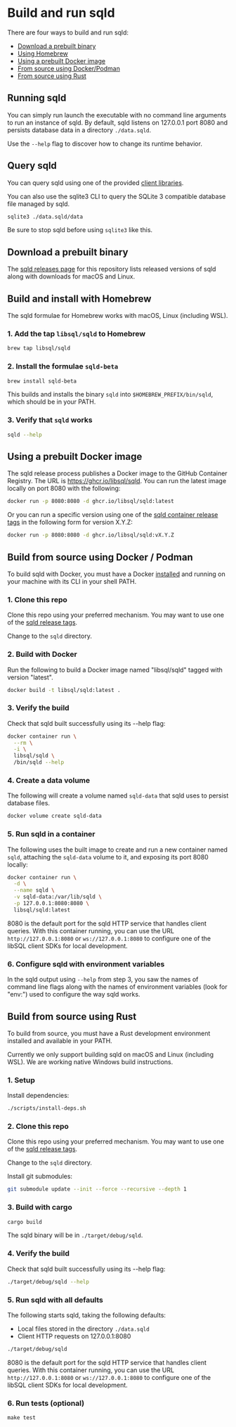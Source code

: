 # Build and run sqld

There are four ways to build and run sqld:

- [Download a prebuilt binary](#download-a-prebuilt-binary)
- [Using Homebrew](#build-and-install-with-homebrew)
- [Using a prebuilt Docker image](#using-a-prebuilt-docker-image)
- [From source using Docker/Podman](#build-from-source-using-docker--podman)
- [From source using Rust](#build-from-source-using-rust)

## Running sqld

You can simply run launch the executable with no command line arguments to run
an instance of sqld. By default, sqld listens on 127.0.0.1 port 8080 and
persists database data in a directory `./data.sqld`.

Use the `--help` flag to discover how to change its runtime behavior.

## Query sqld

You can query sqld using one of the provided [client
libraries](../#client-libraries).

You can also use the sqlite3 CLI to query the SQLite 3 compatible database file
managed by sqld.

```bash
sqlite3 ./data.sqld/data
```

Be sure to stop sqld before using `sqlite3` like this.

## Download a prebuilt binary

The [sqld releases page] for this repository lists released versions of sqld
along with downloads for macOS and Linux.

## Build and install with Homebrew

The sqld formulae for Homebrew works with macOS, Linux (including WSL).

### 1. Add the tap `libsql/sqld` to Homebrew

```bash
brew tap libsql/sqld
```

### 2. Install the formulae `sqld-beta`

```bash
brew install sqld-beta
```

This builds and installs the binary `sqld` into `$HOMEBREW_PREFIX/bin/sqld`,
which should be in your PATH.

### 3. Verify that `sqld` works

```bash
sqld --help
```

## Using a prebuilt Docker image

The sqld release process publishes a Docker image to the GitHub Container
Registry. The URL is https://ghcr.io/libsql/sqld. You can run the latest image locally
on port 8080 with the following:

```bash
docker run -p 8080:8080 -d ghcr.io/libsql/sqld:latest
```

Or you can run a specific version using one of the [sqld container release
tags] in the following form for version X.Y.Z:

```bash
docker run -p 8080:8080 -d ghcr.io/libsql/sqld:vX.Y.Z
```

## Build from source using Docker / Podman

To build sqld with Docker, you must have a Docker [installed] and running on
your machine with its CLI in your shell PATH.

[installed]: https://docs.docker.com/get-docker/

### 1. Clone this repo

Clone this repo using your preferred mechanism. You may want to use one of the
[sqld release tags].

Change to the `sqld` directory.

### 2. Build with Docker

Run the following to build a Docker image named "libsql/sqld" tagged with
version "latest".

```bash
docker build -t libsql/sqld:latest .
```

### 3. Verify the build

Check that sqld built successfully using its --help flag:

```bash
docker container run \
  --rm \
  -i \
  libsql/sqld \
  /bin/sqld --help
```

### 4. Create a data volume

The following will create a volume named `sqld-data` that sqld uses to persist
database files.

```bash
docker volume create sqld-data
```

### 5. Run sqld in a container

The following uses the built image to create and run a new container named
`sqld`, attaching the `sqld-data` volume to it, and exposing its port 8080
locally:

```bash
docker container run \
  -d \
  --name sqld \
  -v sqld-data:/var/lib/sqld \
  -p 127.0.0.1:8080:8080 \
  libsql/sqld:latest
```

8080 is the default port for the sqld HTTP service that handles client queries.
With this container running, you can use the URL `http://127.0.0.1:8080` or
`ws://127.0.0.1:8080` to configure one of the libSQL client SDKs for local
development.

### 6. Configure sqld with environment variables

In the sqld output using `--help` from step 3, you saw the names of command line
flags along with the names of environment variables (look for "env:") used to
configure the way sqld works.

## Build from source using Rust

To build from source, you must have a Rust development environment installed and
available in your PATH.

Currently we only support building sqld on macOS and Linux (including WSL). We
are working native Windows build instructions.

### 1. Setup

Install dependencies:

```bash
./scripts/install-deps.sh
```

### 2. Clone this repo

Clone this repo using your preferred mechanism. You may want to use one of the
[sqld release tags].

Change to the `sqld` directory.

Install git submodules:

```bash
git submodule update --init --force --recursive --depth 1
```

### 3. Build with cargo

```bash
cargo build
```

The sqld binary will be in `./target/debug/sqld`.

### 4. Verify the build

Check that sqld built successfully using its --help flag:

```bash
./target/debug/sqld --help
```

### 5. Run sqld with all defaults

The following starts sqld, taking the following defaults:

- Local files stored in the directory `./data.sqld`
- Client HTTP requests on 127.0.0.1:8080

```bash
./target/debug/sqld
```

8080 is the default port for the sqld HTTP service that handles client queries.
With this container running, you can use the URL `http://127.0.0.1:8080` or
`ws://127.0.0.1:8080` to configure one of the libSQL client SDKs for local
development.

### 6. Run tests (optional)

```console
make test
```


[sqld releases page]: https://github.com/libsql/sqld/releases
[sqld container release tags]: https://github.com/libsql/sqld/pkgs/container/sqld
[sqld release tags]: https://github.com/libsql/sqld/releases
